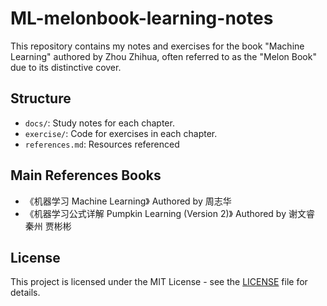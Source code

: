 # ML-melonbook-learning-notes

This repository contains my notes and exercises for the book "Machine Learning" authored by Zhou Zhihua, often referred to as the "Melon Book" due to its distinctive cover.

## Structure

- `docs/`: Study notes for each chapter.
- `exercise/`: Code for exercises in each chapter.
- `references.md`: Resources referenced

## Main References Books

- 《机器学习 Machine Learning》 Authored by 周志华
- 《机器学习公式详解 Pumpkin Learning (Version 2)》 Authored by 谢文睿 秦州 贾彬彬

## License

This project is licensed under the MIT License - see the [LICENSE](LICENSE.md) file for details.
